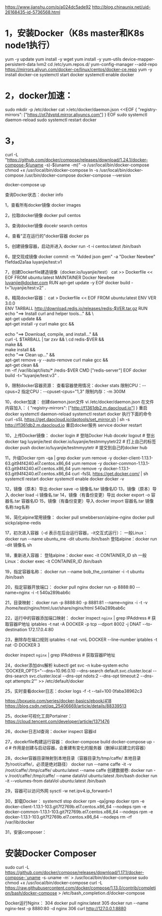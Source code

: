 https://www.jianshu.com/p/a024dc5ade92
http://blog.chinaunix.net/uid-26168435-id-5736568.html

# 1，安装Docker（K8s master和K8s node1执行）
yum -y update
yum install -y wget
yum install -y yum-utils device-mapper-persistent-data lvm2
cd /etc/yum.repos.d/
yum-config-manager --add-repo https://mirrors.aliyun.com/docker-ce/linux/centos/docker-ce.repo
yum -y install docker-ce
systemctl start docker
systemctl enable docker

# 2，docker加速：
sudo mkdir -p /etc/docker
cat >/etc/docker/daemon.json <<EOF
{
  "registry-mirrors": ["https://ot7dvptd.mirror.aliyuncs.com"]
}
EOF
sudo systemctl daemon-reload
sudo systemctl restart docker

# 3，
curl -L "https://github.com/docker/compose/releases/download/1.24.1/docker-compose-$(uname -s)-$(uname -m)" -o /usr/local/bin/docker-compose
chmod +x /usr/local/bin/docker-compose
ln -s /usr/local/bin/docker-compose /usr/bin/docker-compose
docker-compose --version

docker-compose up

查询Docker状态：docker info

1，查看所有docker镜像
docker images

2，拉取docker镜像
docker pull centos

3，查询docker镜像
docekr search centos

4，查看"正在运行的"docker容器
docker ps

5，创建镜像容器，启动并进入
docker run -t -i centos:latest /bin/bash

6，提交现成镜像
docker commit -m "Added json gem" -a "Docker Newbee" f1efdad2a1aa luyanjie/test:v1

7，创建Dockerfile建造镜像（docker.io/luyanjie/test）
cat >> Dockerfile << EOF
FROM ubuntu:latest
MAINTAINER Docker Newbee <luyanjie@docker.com>
RUN apt-get update -y
EOF
docker build -t="luyanjie/test:v2" .

8，精简docker容器：
cat > Dockerfile << EOF
FROM ubuntu:latest
ENV VER     3.0.0  
ENV TARBALL http://download.redis.io/releases/redis-$VER.tar.gz
RUN echo "==> Install curl and helper tools..."  && \  
    apt-get update                      && \
    apt-get install -y  curl make gcc   && \
    \
    echo "==> Download, compile, and install..."  && \
    curl -L $TARBALL | tar zxv  && \
    cd redis-$VER               && \
    make                        && \
    make install                && \
    echo "==> Clean up..."  && \
    apt-get remove -y --auto-remove curl make gcc  && \
    apt-get clean                                  && \
    rm -rf /var/lib/apt/lists/*  /redis-$VER
CMD ["redis-server"]
EOF
docker build -t="luyanjie/test:v3" .

9，限制docker容器资源：
查看容器使用情况：docker stats
限制CPU：--cpus=2 
指定CPU：--cpuset-cpus="1,3"
限制内存：-m 300M 

10，docker加速：
创建daemon.json文件
vi /etc/docker/daemon.json
在文件内容加入：
{
    "registry-mirrors": ["http://f1361db2.m.daocloud.io"]
}
重启docker
systemctl daemon-reload
systemctl restart docker
执行下面的命令
curl -sSL https://get.daocloud.io/daotools/set_mirror.sh | sh -s http://f1361db2.m.daocloud.io
重启docker服务
service docker restart



10，上传Docker镜像：
docker login  # 登陆Docker Hub
docekr logout # 登出
docker tag luyanjie/test docker.io/luyanjie/testmmyytetr22 # 打上自己的标签
docker push docker.io/luyanjie/testmmyytetr # 提交到自己的docker hub

11，升级Docker
rpm -qa | grep docker
yum remove -y docker-client-1.13.1-63.git94f4240.el7.centos.x86_64
yum remove -y docker-common-1.13.1-63.git94f4240.el7.centos.x86_64
yum remove -y docker-1.13.1-63.git94f4240.el7.centos.x86_64
curl -fsSL https://get.docker.com/ | sh
systemctl restart docker
systemctl enable docker
docker -v

12，镜像（原本）导出
docker save -o 镜像名.tar 镜像名ID
13，镜像（原本）导入
docker load -i 镜像名.tar
14，镜像（有备份变更）导出
docker export -o 容器名.tar 容器名ID
15，镜像（有备份变更）导入
docker import 容器名.tar 镜像名称:tag名称

16，简化alpine常用镜像：
docker pull smebberson/alpine-nginx
docker pull sickp/alpine-redis

17，初次进入容器（-d 表示在后台运行容器，-it交互式运行）：
一般Linux：docker run --name ubuntu_me -dit ubuntu /bin/bash
登陆alpine：docker run -dit 镜像名 sh

18，重新进入容器：
登陆alpine：docker exec -it CONTAINER_ID sh
一般Linux：docker exec -it CONTAINER_ID /bin/bash

19，指定容器名称：
docker run --name bob_the_container -i -t ubuntu /bin/bash  

20，指定容器开放端口：
docker pull nginx
docker run -p 8888:80  --name=nginx -i -t 540a289bab6c

21，目录映射：
docker run -p 8888:80 -p 8881:81 --name=nginx -i -t -v /home/test/nginx/html:/usr/share/nginx/html 540a289bab6c 

22，运行中的容器添加端口映射：
docker inspect `nginx` | grep IPAddress  #  获取容器IP地址
iptables -t nat -A  DOCKER -p tcp --dport 8002 -j DNAT --to-destination 172.17.0.4:80

23，删除存在端口规则
iptables -t nat -vnL DOCKER --line-number
iptables -t nat -D DOCKER 3

docker inspect `nginx` | grep IPAddress  #  获取容器IP地址

24，docker添加dns解析
kubectl get svc -n kube-system
echo 'DOCKER_OPTS="--dns=10.96.0.10 --dns-search default.svc.cluster.local --dns-search svc.cluster.local --dns-opt ndots:2 --dns-opt timeout:2 --dns-opt attempts:2"' >> /etc/default/docker

25，实时查看docker日志：docker logs -f -t --tail=100 0faba38962c3

https://boxueio.com/series/docker-basics/ebook/418
https://blog.csdn.net/qq_25406669/article/details/88339513

25，docker可视化工具Portainer：https://cloud.tencent.com/developer/article/1371476

26，docker日志Id查询：docker inspect 容器id

27，docekrfile构建运行容器：
docker-compose build 
docker-compose up -d # 作用是创建与启动容器，会重建有变化的服务器（删掉以前建立的容器）

28，docker容器目录映射到本地目录（容器目录为/tmp/caffe/ 本地目录为/root/caffe/，必须是绝对路径）
docker run --name caffe -it -v /root/caffe/:/tmp/caffe/ ubuntu:latest --name caffe
创建数据卷:
docker run -v /root/caffe/:/tmp/caffe/ --name dataVol ubuntu:latest /bin/bash
docker run -it --volumes-from dataVol ubuntu:latest /bin/bash

29，容器可以访问外网
sysctl -w net.ipv4.ip_forward=1

30，卸载Docker：
systemctl stop docker
rpm -qa|grep docker
rpm -e docker-client-1.13.1-103.git7f2769b.el7.centos.x86_64  --nodeps
rpm -e docker-common-1.13.1-103.git7f2769b.el7.centos.x86_64  --nodeps
rpm -e docker-1.13.1-103.git7f2769b.el7.centos.x86_64         --nodeps
rm -rf /var/lib/docker

31，安装composer：
# 安装Docker Composer
sudo curl -L https://github.com/docker/compose/releases/download/1.17.1/docker-compose-`uname -s`-`uname -m` > /usr/local/bin/docker-compose
sudo chmod +x /usr/local/bin/docker-compose
curl -L https://raw.githubusercontent.com/docker/compose/1.13.0/contrib/completion/bash/docker-compose > /etc/bash_completion.d/docker-compose

Docker运行Nginx：
  304  docker pull nginx:latest
  305  docker run --name nginx-test -p 8880:80 -d nginx
  306  curl http://127.0.0.1:8880
